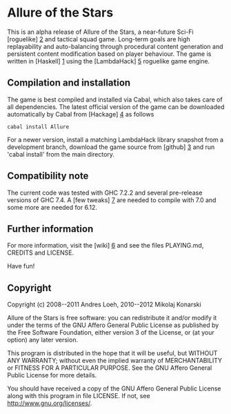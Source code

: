 Allure of the Stars
===================

This is an alpha release of Allure of the Stars,
a near-future Sci-Fi [roguelike] [2] and tactical squad game.
Long-term goals are high replayability and auto-balancing
through procedural content generation and persistent content
modification based on player behaviour. The game is written in [Haskell] [1]
using the [LambdaHack] [5] roguelike game engine.


Compilation and installation
----------------------------

The game is best compiled and installed via Cabal, which also takes care
of all dependencies. The latest official version of the game can be downloaded
automatically by Cabal from [Hackage] [4] as follows

    cabal install Allure

For a newer version, install a matching LambdaHack library snapshot
from a development branch, download the game source from [github] [3]
and run 'cabal install' from the main directory.


Compatibility note
------------------

The current code was tested with GHC 7.2.2 and several pre-release versions
of GHC 7.4. A [few tweaks] [7] are needed to compile with 7.0
and some more are needed for 6.12.


Further information
-------------------

For more information, visit the [wiki] [6]
and see the files PLAYING.md, CREDITS and LICENSE.

Have fun!


Copyright
---------

Copyright (c) 2008--2011 Andres Loeh, 2010--2012 Mikolaj Konarski

Allure of the Stars is free software: you can redistribute it and/or modify
it under the terms of the GNU Affero General Public License as published by
the Free Software Foundation, either version 3 of the License, or
(at your option) any later version.

This program is distributed in the hope that it will be useful,
but WITHOUT ANY WARRANTY; without even the implied warranty of
MERCHANTABILITY or FITNESS FOR A PARTICULAR PURPOSE. See the
GNU Affero General Public License for more details.

You should have received a copy of the GNU Affero General Public License
along with this program in file LICENSE.
If not, see <http://www.gnu.org/licenses/>.



[1]: http://www.haskell.org/
[2]: http://roguebasin.roguelikedevelopment.org/index.php?title=Berlin_Interpretation
[3]: http://github.com/Mikolaj/Allure
[4]: http://hackage.haskell.org/package/Allure
[5]: http://github.com/kosmikus/LambdaHack
[6]: https://github.com/Mikolaj/Allure/wiki
[7]: https://github.com/Mikolaj/Allure/commit/3d0aa5bef7a0ef39e7611d4e12229224f4cead75

